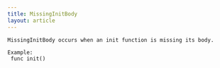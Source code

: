 ```yaml
---
title: MissingInitBody
layout: article
---
```

<!-- Copyright 2023 The Go Authors. All rights reserved.
     Use of this source code is governed by a BSD-style
     license that can be found in the LICENSE file. -->

<!-- Code generated by generrordocs.go; DO NOT EDIT. -->

```
MissingInitBody occurs when an init function is missing its body.

Example:
 func init()
```

